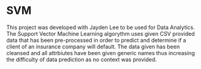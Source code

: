 # SVM
This project was developed with Jayden Lee to be used for Data Analytics. The Support Vector Machine Learning algorythm uses given CSV provided data that has been pre-processed in order to predict and determine if a client of an insurance company will default. The data given has been cleansed and all attrbiutes have been given generic names thus increasing the difficulty of data prediction as no context was provided.